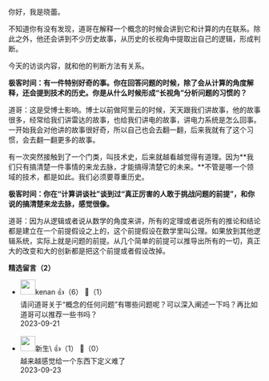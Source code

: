 你好，我是晓蕾。

不知道你有没有发现，道哥在解释一个概念的时候会讲到它和计算的内在联系。除此之外，他还会讲到不少历史故事，从历史的长视角中提取出自己的逻辑，形成判断。

今天的访谈内容，就和他的判断方法有关系。

**极客时间：有一件特别好奇的事。你在回答问题的时候，除了会从计算的角度解释，还会提到技术的历史。你是从什么时候形成“长视角”分析问题的习惯的？**

道哥：这是受博士影响。博士以前做阿里云的时候，天天跟我们讲故事，他的故事很多，经常给我们讲雷达的故事，也给我们讲电的故事，讲电力系统是怎么回事。一开始我会对他讲的故事很好奇，所以自己也会去翻一翻，后来我就有了这个习惯，会去翻一翻更多的故事。

有一次突然接触到了一个门类，叫技术史，后来就越看越觉得有道理。因为**我们只有搞清楚一件事情的来龙去脉，才能搞得清楚它的未来。**不管是哪一个领域的技术，都是如此。我们必须要尊重历史。

**极客时间：你在“计算讲谈社”谈到过“真正厉害的人敢于挑战问题的前提”，和你说的搞清楚来龙去脉，感觉很像。**

道哥：因为从逻辑或者说从数学的角度来讲，所有的定理或者说所有的推论和结论都是建立在一个前提假设之上的，这个前提假设在数学里叫公理。如果放到其他逻辑系统，实际上就是问题的前提。从几个简单的前提可以推导出所有的一切，真正大的改变和大的创新都是把这个前提或者假设改掉。
<div><strong>精选留言（2）</strong></div><ul>
<li><img src="https://thirdwx.qlogo.cn/mmopen/vi_32/DYAIOgq83erAhtlpeFFwRk5g5LvzLcZgybImECIdKmhG1aPxdbnqWP6LmeNz5ibYibOedUwF7NjTy1asZqUur5uQ/132" width="30px"><span>kenan</span> 👍（6） 💬（1）<div>请问道哥关于“概念的任何问题”有哪些问题呢？可以深入阐述一下吗？再比如道哥可以推荐一些书吗？</div>2023-09-21</li><br/><li><img src="https://static001.geekbang.org/account/avatar/00/12/57/f0/f6155d5f.jpg" width="30px"><span>新生\</span> 👍（1） 💬（0）<div>越来越感觉给一个东西下定义难了</div>2023-09-23</li><br/>
</ul>